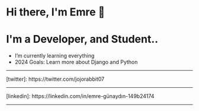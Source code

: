 # Hi there, I'm Emre 👋 

# I'm a  Developer, and Student..
- I’m currently learning everything 
  <br />
- 2024 Goals: Learn more about Django and Python
  <br />
  
 <Hr />
[twitter]: https://twitter.com/jojorabbit07
<Hr />
[linkedin]: https://linkedin.com/in/emre-günaydın-149b24174
 <Hr />
